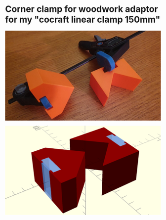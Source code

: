 # Corner clamp for woodwork adaptor for my "cocraft linear clamp 150mm"

<p align="center">
	<img src="https://github.com/saeedghsh/3d_models/blob/master/corner_clamp/images/corner_clamp_print.jpg">
</p>

<p align="center">
	<img src="https://github.com/saeedghsh/3d_models/blob/master/corner_clamp/images/corner_clamp.png">
</p>
